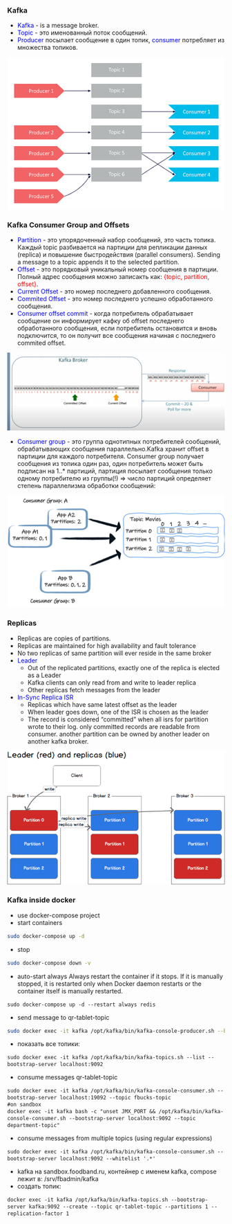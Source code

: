 ### Kafka

* <span style="color:blue">Kafka</span> - is a message broker.
* <span style="color:blue">Topic</span> - это именованный поток сообщений.
* <span style="color:blue">Producer</span> посылает сообщение в один топик, <span style="color:blue">cоnsumer</span> потребляет из множества топиков.

![producers-consumers.png](producers-consumers.png)

### Kafka Consumer Group and Offsets

* <span style="color:blue">Partition</span>  - это упорядоченный набор сообщений, это часть топика. 
Каждый topic разбивается на партиции для репликации данных (replica) и повышение быстродействия (parallel consumers).
Sending a message to a topic appends it to the selected partition. 
* <span style="color:blue">Offset</span> - это порядковый уникальный номер сообщения в партиции. Полный адрес сообщения можно записакть как: <span style="color:red">{topic, partition, offset}</span>.
* <span style="color:blue">Current Offset</span> - это номер последнего добавленного сообщения.
* <span style="color:blue">Commited Offset</span> - это номер последнего успешно обработанного сообщения.
* <span style="color:blue">Consumer offset commit</span> - когда потребитель обрабатывает сообщение он информирует кафку об offset 
последнего обработанного сообщения, если потребитель остановится и вновь подключится, то он получит все сообщения начиная с последнего commited offset.

![commit.png](commit.png)

* <span style="color:blue">Consumer group</span> - это группа однотипных потребителей сообщений, обрабатывающих сообщения параллельно.Kafka хранит offset в партиции для каждого потребителя.
Consumer group получает сообщения из топика один раз, один потребитель может быть подписан на 1..* партиций, партиция посылает сообщения только одному потребителю из группы(!)
=> число партиций определяет степень параллелизма обработки сообщений:

![consumer-groups.png](consumer-groups.png)


### Replicas

* Replicas are copies of partitions.
* Replicas are maintained for high availability and fault tolerance
* No two replicas of same partition will ever reside in the same broker
* <span style="color:blue">Leader</span>
  * Out of the replicated partitions, exactly one of the replica is elected as a Leader
  * Kafka clients can only read from and write to leader replica
  * Other replicas fetch messages from the leader
* <span style="color:blue">In-Sync Replica ISR</span>
  * Replicas which have same latest offset as the leader
  * When leader goes down, one of the ISR is chosen as the leader  
  * The record is considered “committed” when all isrs for partition wrote to their log. only committed records are readable from consumer. 
  another partition can be owned by another leader on another kafka broker.
  
![replica.png](replica.png)

### Kafka inside docker

* use docker-compose project
* start containers
```bash
sudo docker-compose up -d
```
* stop
```bash
sudo docker-compose down -v
```
* auto-start
always 	Always restart the container if it stops. If it is manually stopped, it is restarted only when Docker daemon restarts or the container itself is manually restarted. 
```
sudo docker-compose up -d --restart always redis
```
* send message to qr-tablet-topic
```bash
sudo docker exec -it kafka /opt/kafka/bin/kafka-console-producer.sh --broker-list localhost:19092 --topic tmc-topic
```
* показать все топики:
```
sudo docker exec -it kafka /opt/kafka/bin/kafka-topics.sh --list --bootstrap-server localhost:9092
```

* consume messages qr-tablet-topic
```
sudo docker exec -it kafka /opt/kafka/bin/kafka-console-consumer.sh --bootstrap-server localhost:19092 --topic fbucks-topic
#on sandbox
docker exec -it kafka bash -c "unset JMX_PORT && /opt/kafka/bin/kafka-console-consumer.sh --bootstrap-server localhost:9092 --topic department-topic"
```
* consume messages from multiple topics (using regular expressions)
```
sudo docker exec -it kafka /opt/kafka/bin/kafka-console-consumer.sh --bootstrap-server localhost:9092 --whitelist '.*'
```
* kafka на sandbox.foodband.ru, контейнер с именем kafka, compose лежит в: /srv/fbadmin/kafka
* создать топик:
```
docker exec -it kafka /opt/kafka/bin/kafka-topics.sh --bootstrap-server kafka:9092 --create --topic qr-tablet-topic --partitions 1 --replication-factor 1
```
